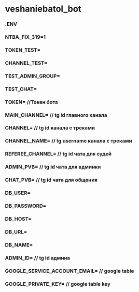 # veshaniebatol_bot

### .ENV
### NTBA_FIX_319=1
### TOKEN_TEST=
### CHANNEL_TEST=
### TEST_ADMIN_GROUP=
### TEST_CHAT=
### TOKEN= //Токен бота
### MAIN_CHANNEL= // tg id главного канала
### CHANNEL= // tg id канала с треками
### CHANNEL_NAME= // tg username канала с треками
### REFEREE_CHANNEL= // tg id чата для судей
### ADMIN_PVB= // tg id чата для админки
### CHAT_PVB= // tg id чата для общения
### DB_USER=
### DB_PASSWORD=
### DB_HOST=
### DB_URL=
### DB_NAME=
### ADMIN_ID= // tg id админа
### GOOGLE_SERVICE_ACCOUNT_EMAIL= // google table
### GOOGLE_PRIVATE_KEY= // google table key

